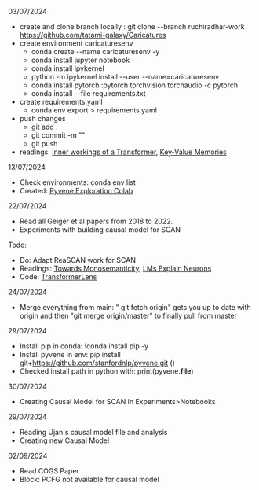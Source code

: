 03/07/2024

- create and clone branch locally : git clone --branch ruchiradhar-work https://github.com/tatami-galaxy/Caricatures
- create environment caricaturesenv
    - conda create --name caricaturesenv -y
    - conda install jupyter notebook
    - conda install ipykernel
    - python -m ipykernel install --user --name=caricaturesenv
    - conda install pytorch::pytorch torchvision torchaudio -c pytorch
    - conda install --file requirements.txt
- create requirements.yaml
    - conda env export > requirements.yaml
- push changes
    - git add .
    - git commit -m ""
    - git push 
- readings: [Inner workings of a Transformer](https://levelup.gitconnected.com/understanding-transformers-from-start-to-end-a-step-by-step-math-example-16d4e64e6eb1), [Key-Value Memories]()


13/07/2024
- Check environments: conda env list
- Created: [Pyvene Exploration Colab](https://colab.research.google.com/drive/1QZlOqEKFd334qKwzHyxCDmQywGHcCF_4#scrollTo=e08304ea)

22/07/2024
- Read all Geiger et al papers from 2018 to 2022. 
- Experiments with building causal model for SCAN

Todo: 
- Do: Adapt ReaSCAN work for SCAN
- Readings: [Towards Monosemanticity](https://transformer-circuits.pub/2023/monosemantic-features), [LMs Explain Neurons](https://openaipublic.blob.core.windows.net/neuron-explainer/paper/index.html)
- Code: [TransformerLens](https://github.com/TransformerLensOrg/TransformerLens)

24/07/2024
- Merge everything from main: " git fetch origin"  gets you up to date with origin and then "git merge origin/master" to finally pull from master

29/07/2024
- Install pip in conda: !conda install pip -y
- Install pyvene in env: pip install git+https://github.com/stanfordnlp/pyvene.git ()
- Checked install path in python with: print(pyvene.__file__)

30/07/2024
- Creating Causal Model for SCAN in Experiments>Notebooks

29/07/2024
- Reading Ujan's causal model file and analysis
- Creating new Causal Model

02/09/2024
- Read COGS Paper
- Block: PCFG not available for causal model
